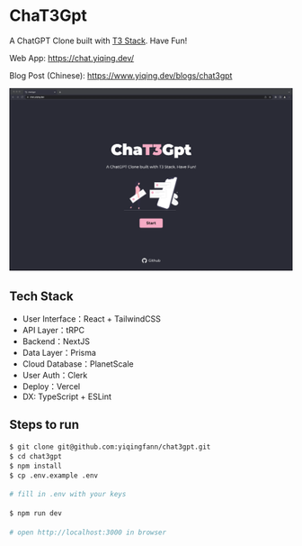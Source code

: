 # ChaT3Gpt

A ChatGPT Clone built with [T3 Stack](https://create.t3.gg/). Have Fun!

Web App: https://chat.yiqing.dev/

Blog Post (Chinese): https://www.yiqing.dev/blogs/chat3gpt

![intro](./public/intro.gif)

## Tech Stack

- User Interface：React + TailwindCSS
- API Layer：tRPC
- Backend：NextJS
- Data Layer：Prisma
- Cloud Database：PlanetScale
- User Auth：Clerk
- Deploy：Vercel
- DX: TypeScript + ESLint

## Steps to run

```zsh
$ git clone git@github.com:yiqingfann/chat3gpt.git
$ cd chat3gpt
$ npm install
$ cp .env.example .env

# fill in .env with your keys

$ npm run dev

# open http://localhost:3000 in browser
```
